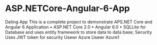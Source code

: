 # ASP.NETCore-Angular-6-App
Dating App 
This is a complete project to demonstrate APS.NET Core and Angular 6 Application
•	ASP.NET Core 2.0
•	Angular 6.0
•	SQLLite for Database and uses entity framework to store data to data base;
Security
Uses JWT token for security
Usewr Azure
Usewr Azure1